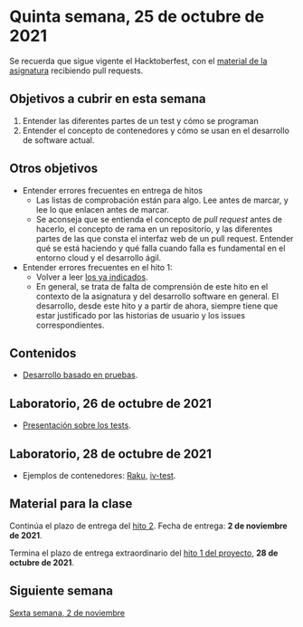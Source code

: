# Quinta semana, 25 de octubre de 2021

Se recuerda que sigue vigente el Hacktoberfest, con el [material de la
asignatura](https://github.com/JJ/CC) recibiendo pull requests.

## Objetivos a cubrir en esta semana

1. Entender las diferentes partes de un test y cómo se programan
2. Entender el concepto de contenedores y cómo se usan en el desarrollo de
   software actual.

## Otros objetivos

* Entender errores frecuentes en entrega de hitos
  * Las listas de comprobación están para algo. Lee antes de marcar, y lee lo
    que enlacen antes de marcar.
  * Se aconseja que se entienda el concepto de *pull request* antes de hacerlo, el
    concepto de rama en un repositorio, y las diferentes partes de las que
    consta el interfaz web de un pull request. Entender qué se está haciendo y
    qué falla cuando falla es fundamental en el entorno cloud y el desarrollo
    ágil.
* Entender errores frecuentes en el hito 1:
  * Volver a leer [los ya
    indicados](https://github.com/JJ/CC-21-22/blob/master/sesiones/04-semana.md#otros-objetivos).
  * En general, se trata de falta de comprensión de este hito en el contexto de
    la asignatura y del desarrollo software en general. El desarrollo, desde
    este hito y a partir de ahora, siempre tiene que estar justificado por las
    historias de usuario y los issues correspondientes.

## Contenidos

* [Desarrollo basado en
  pruebas](http://jj.github.io/CC/documentos/temas/Desarrollo_basado_en_pruebas.html).

## Laboratorio, 26 de octubre de 2021

* [Presentación sobre los tests](https://jj.github.io/IV/preso/tests.html).

## Laboratorio, 28 de octubre de 2021

* Ejemplos de contenedores:
  [Raku](https://hub.docker.com/r/jjmerelo/alpine-raku),
  [iv-test](https://hub.docker.com/r/jjmerelo/iv-test).

## Material para la clase

Continúa  el plazo de entrega del [hito
2](http://jj.github.io/CC/documentos/proyecto/2.Tests). Fecha de entrega: **2 de
noviembre de 2021**.

Termina el plazo de entrega extraordinario del [hito 1 del
proyecto](http://jj.github.io/CC/documentos/proyecto/1.Infraestructura), **28 de
octubre de 2021**.

## Siguiente semana

[Sexta semana, 2 de noviembre](06-semana.md)
